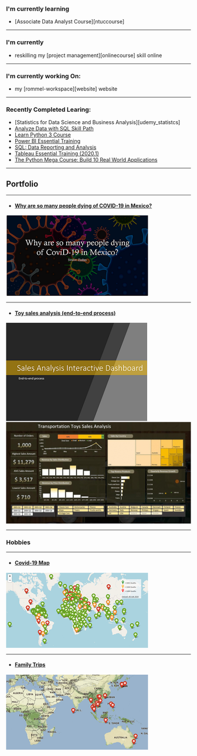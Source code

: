 ### I'm currently learning
- [Associate Data Analyst Course][ntuccourse]
---
### I'm currently
- reskilling my [project management][onlinecourse] skill online
---
### I'm currently working On:
- my [rommel-workspace][website] website
---
### Recently Completed Learing:
- [Statistics for Data Science and Business Analysis][udemy_statistcs]
- [Analyze Data with SQL Skill Path][codecademy_sqldataanalysis]
- [Learn Python 3 Course][codecademy_python3]
- [Power BI Essential Training][linkedin_powerbi]
- [SQL: Data Reporting and Analysis][linkedin_sqldataanalysis]
- [Tableau Essential Training (2020.1)][linkedin_tableau]
- [The Python Mega Course: Build 10 Real World Applications][udemy_python3]
---

## Portfolio

---
- #### [Why are so many people dying of COVID-19 in Mexico?](/pdf/why-are-so-many-people-dying-of_covid19-in-Mexico.pdf)
<a href="/pdf/why-are-so-many-people-dying-of_covid19-in-Mexico.pdf">
    <img src="images/why-are-so-many-people-dying-of_covid19-in-Mexico_thumb.png?raw=true">
</a>

---
- #### [Toy sales analysis (end-to-end process)](/pdf/sales-analysis-dashboard.pdf)
<a href="/pdf/sales-analysis-dashboard.pdf">
    <img src="images/sales-analysis-interactive-dashboard_thumb.png?raw=true">
</a>
<img src="images/sales-analysis_thumb.gif">

---


### Hobbies

---
- #### [Covid-19 Map](https://rommel-space.herokuapp.com/covid19/)
<a href="https://rommel-space.herokuapp.com/covid19/">
    <img src="images/covid19-world-map.png?raw=true">
</a>

---
- #### [Family Trips](https://rommel-space.herokuapp.com/family_trips)
<a href="https://rommel-space.herokuapp.com/family_trips">
    <img src="images/family-trips.png?raw=true">
</a>

[udemy_statistics]: https://udemy-certificate.s3.amazonaws.com/pdf/UC-e9cdcf07-4c51-4d04-a986-cc71c679d0e9.pdf
[codecademy_sqldataanalysis]: https://www.codecademy.com/profiles/net8838696050/certificates/5cafb2d937090210d7df3652
[codecademy_python3]: https://www.codecademy.com/profiles/net8838696050/certificates/6c152bd262967f8c941c9707ed636bda
[linkedin_powerbi]: http://www.linkedin.com/learning/power-bi-essential-training-3?trk=flagship-lil_details_certification
[linkedin_sqldataanalysis]: http://www.linkedin.com/learning/sql-data-reporting-and-analysis-2?trk=flagship-lil_details_certification
[linkedin_tableau]: http://www.linkedin.com/learning/tableau-essential-training-2020-1?trk=flagship-lil_details_certification
[udemy_python3]: https://udemy-certificate.s3.amazonaws.com/pdf/UC-0c63d2fb-abbe-48bf-af6f-ac4ae78c92c3.pdf